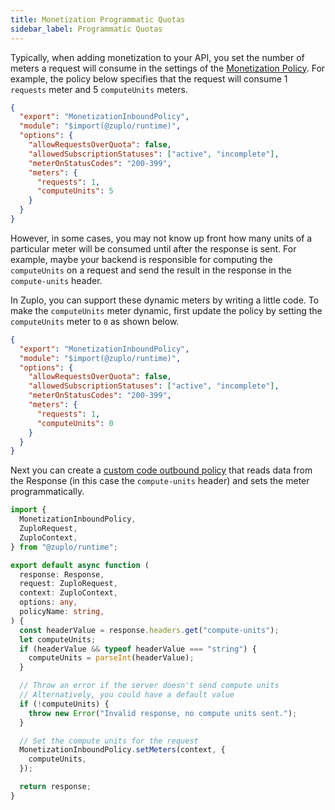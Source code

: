 ```yaml
---
title: Monetization Programmatic Quotas
sidebar_label: Programmatic Quotas
---
```


Typically, when adding monetization to your API, you set the number of meters a
request will consume in the settings of the
[Monetization Policy](https://zuplo.com/docs/policies/monetization-inbound). For
example, the policy below specifies that the request will consume 1 `requests`
meter and 5 `computeUnits` meters.

```json
{
  "export": "MonetizationInboundPolicy",
  "module": "$import(@zuplo/runtime)",
  "options": {
    "allowRequestsOverQuota": false,
    "allowedSubscriptionStatuses": ["active", "incomplete"],
    "meterOnStatusCodes": "200-399",
    "meters": {
      "requests": 1,
      "computeUnits": 5
    }
  }
}
```

However, in some cases, you may not know up front how many units of a particular
meter will be consumed until after the response is sent. For example, maybe your
backend is responsible for computing the `computeUnits` on a request and send
the result in the response in the `compute-units` header.

In Zuplo, you can support these dynamic meters by writing a little code. To make
the `computeUnits` meter dynamic, first update the policy by setting the
`computeUnits` meter to `0` as shown below.

```json
{
  "export": "MonetizationInboundPolicy",
  "module": "$import(@zuplo/runtime)",
  "options": {
    "allowRequestsOverQuota": false,
    "allowedSubscriptionStatuses": ["active", "incomplete"],
    "meterOnStatusCodes": "200-399",
    "meters": {
      "requests": 1,
      "computeUnits": 0
    }
  }
}
```

Next you can create a
[custom code outbound policy](/docs/policies/custom-code-outbound) that reads
data from the Response (in this case the `compute-units` header) and sets the
meter programmatically.

```ts title="/modules/set-compute-units-outbound.ts"
import {
  MonetizationInboundPolicy,
  ZuploRequest,
  ZuploContext,
} from "@zuplo/runtime";

export default async function (
  response: Response,
  request: ZuploRequest,
  context: ZuploContext,
  options: any,
  policyName: string,
) {
  const headerValue = response.headers.get("compute-units");
  let computeUnits;
  if (headerValue && typeof headerValue === "string") {
    computeUnits = parseInt(headerValue);
  }

  // Throw an error if the server doesn't send compute units
  // Alternatively, you could have a default value
  if (!computeUnits) {
    throw new Error("Invalid response, no compute units sent.");
  }

  // Set the compute units for the request
  MonetizationInboundPolicy.setMeters(context, {
    computeUnits,
  });

  return response;
}
```
